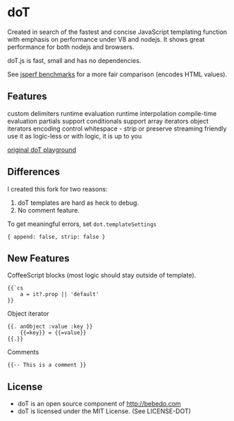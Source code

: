 # doT

Created in search of the fastest and concise JavaScript templating function with emphasis on performance under V8 and nodejs. It shows great performance for both nodejs and browsers.

doT.js is fast, small and has no dependencies.

See [jsperf benchmarks](http://jsperf.com/hadlebars-vs-hogan-vs-mustache/2)
for a more fair comparison (encodes HTML values).

## Features

custom delimiters
runtime evaluation
runtime interpolation
compile-time evaluation
partials support
conditionals support
array iterators
object iterators
encoding
control whitespace - strip or preserve
streaming friendly
use it as logic-less or with logic, it is up to you

[original doT playground](http://olado.github.com/doT)

## Differences

I created this fork for two reasons:

1. doT templates are hard as heck to debug.
2. No comment feature.

To get meaningful errors, set `dot.templateSettings`

    { append: false, strip: false }

## New Features

CoffeeScript blocks (most logic should stay outside of template).

    {{`cs
        a = it?.prop || 'default'
    }}

Object iterator

    {{. anObject :value :key }}
        {{=key}} = {{=value}}
    {{.}}

Comments

    {{-- This is a comment }}


## License
* doT is an open source component of http://bebedo.com
* doT is licensed under the MIT License. (See LICENSE-DOT)
